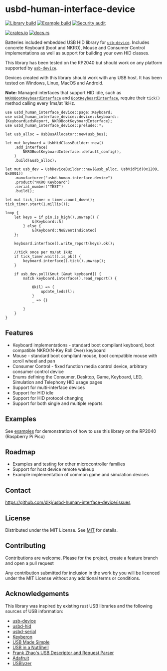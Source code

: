 usbd-human-interface-device
===========================

[![Library build](https://github.com/dlkj/usbd-human-interface-device/actions/workflows/lib_build.yml/badge.svg)](https://github.com/dlkj/usbd-human-interface-device/actions/workflows/lib_build.yml)
[![Example build](https://github.com/dlkj/usbd-human-interface-device/actions/workflows/example_build.yml/badge.svg)](https://github.com/dlkj/usbd-human-interface-device/actions/workflows/example_build.yml)
[![Security audit](https://github.com/dlkj/usbd-human-interface-device/actions/workflows/audit.yml/badge.svg)](https://github.com/dlkj/usbd-human-interface-device/actions/workflows/audit.yml)


[![crates.io](https://img.shields.io/crates/v/usbd-human-interface-device.svg)](https://crates.io/crates/usbd-human-interface-device)
[![docs.rs](https://docs.rs/usbd-human-interface-device/badge.svg)](https://docs.rs/usbd-human-interface-device)


Batteries included embedded USB HID library for [`usb-device`](https://crates.io/crates/usb-device).
Includes concrete Keyboard (boot and NKRO), Mouse and Consumer Control implementations as well as
support for building your own HID classes.

This library has been tested on the RP2040 but should work on any platform supported by
[`usb-device`](https://crates.io/crates/usb-device).

Devices created with this library should work with any USB host. It has been tested on Windows,
Linux, MacOS and Android.

**Note:** Managed interfaces that support HID idle, such as
[`NKROBootKeyboardInterface`](https://docs.rs/usbd-human-interface-device/latest/usbd_human_interface_device/device/keyboard/struct.NKROBootKeyboardInterface.html)
and [`BootKeyboardInterface`](https://docs.rs/usbd-human-interface-device/latest/usbd_human_interface_device/device/keyboard/struct.BootKeyboardInterface.html),
require their `tick()` method calling every 1ms/at 1kHz.

```rust,no_run
use usbd_human_interface_device::page::Keyboard;
use usbd_human_interface_device::device::keyboard::{KeyboardLedsReport, NKROBootKeyboardInterface};
use usbd_human_interface_device::prelude::*;

let usb_alloc = UsbBusAllocator::new(usb_bus);

let mut keyboard = UsbHidClassBuilder::new()
    .add_interface(
        NKROBootKeyboardInterface::default_config(),
    )
    .build(&usb_alloc);

let mut usb_dev = UsbDeviceBuilder::new(&usb_alloc, UsbVidPid(0x1209, 0x0001))
    .manufacturer("usbd-human-interface-device")
    .product("NKRO Keyboard")
    .serial_number("TEST")
    .build();

let mut tick_timer = timer.count_down();
tick_timer.start(1.millis());

loop {
    let keys = if pin.is_high().unwrap() {
            &[Keyboard::A]
        } else {
            &[Keyboard::NoEventIndicated]
    };
    
    keyboard.interface().write_report(keys).ok();

    //tick once per ms/at 1kHz
    if tick_timer.wait().is_ok() {
        keyboard.interface().tick().unwrap();
    }
    
    if usb_dev.poll(&mut [&mut keyboard]) {
        match keyboard.interface().read_report() {

            Ok(l) => {
                update_leds(l);
            }
            _ => {}

        }
    }
}
```

Features
--------

* Keyboard implementations - standard boot compliant keyboard, boot compatible NKRO(N-Key Roll Over) keyboard
* Mouse - standard boot compliant mouse, boot compatible mouse with scroll wheel and pan
* Consumer Control - fixed function media control device, arbitrary consumer control device
* Enums defining the Consumer, Desktop, Game, Keyboard, LED, Simulation and Telephony HID usage pages
* Support for multi-interface devices
* Support for HID idle
* Support for HID protocol changing
* Support for both single and multiple reports

Examples
--------

See [examples](https://github.com/dlkj/usbd-human-interface-device/tree/main/examples/src/bin) for
demonstration of how to use this library on the RP2040 (Raspberry Pi Pico)


Roadmap
-------

* Examples and testing for other microcontroller families
* Support for host device remote wakeup
* Example implementation of common game and simulation devices

Contact
-------

https://github.com/dlkj/usbd-human-interface-device/issues

License
-------

Distributed under the MIT License. See [MIT](https://opensource.org/licenses/MIT) for details.


Contributing
------------

Contributions are welcome. Please for the project, create a feature branch and open a pull request

Any contribution submitted for inclusion in the work by you will be licenced under the MIT License without any additional terms or conditions.


Acknowledgements
----------------

This library was inspired by existing rust USB libraries and the following sources of USB information:

* [usb-device](https://crates.io/crates/usb-device)
* [usbd-hid](https://crates.io/crates/usbd-hid)
* [usbd-serial](https://crates.io/crates/usbd-serial)
* [Keyberon](https://crates.io/crates/keyberon)
* [USB Made Simple](https://www.usbmadesimple.co.uk/)
* [USB in a NutShell](https://www.beyondlogic.org/usbnutshell/usb1.shtml)
* [Frank Zhao's USB Descriptor and Request Parser](https://eleccelerator.com/usbdescreqparser/)
* [Adafruit](https://learn.adafruit.com/custom-hid-devices-in-circuitpython/n-key-rollover-nkro-hid-device)
* [USBlyzer](http://www.usblyzer.com/)